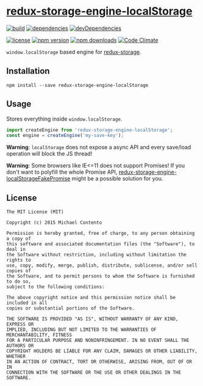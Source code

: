 # [redux-storage-engine-localStorage][]

[![build](https://travis-ci.org/michaelcontento/redux-storage-engine-localStorage.svg)](https://travis-ci.org/michaelcontento/redux-storage-engine-localStorage)
[![dependencies](https://david-dm.org/michaelcontento/redux-storage-engine-localStorage.svg)](https://david-dm.org/michaelcontento/redux-storage-engine-localStorage)
[![devDependencies](https://david-dm.org/michaelcontento/redux-storage-engine-localStorage/dev-status.svg)](https://david-dm.org/michaelcontento/redux-storage-engine-localStorage#info=devDependencies)

[![license](https://img.shields.io/npm/l/redux-storage-engine-localStorage.svg?style=flat-square)](https://www.npmjs.com/package/redux-storage-engine-localStorage)
[![npm version](https://img.shields.io/npm/v/redux-storage-engine-localStorage.svg?style=flat-square)](https://www.npmjs.com/package/redux-storage-engine-localStorage)
[![npm downloads](https://img.shields.io/npm/dm/redux-storage-engine-localStorage.svg?style=flat-square)](https://www.npmjs.com/package/redux-storage-engine-localStorage)
[![Code Climate](https://codeclimate.com/github/michaelcontento/redux-storage-engine-localStorage/badges/gpa.svg)](https://codeclimate.com/github/michaelcontento/redux-storage-engine-localStorage)

`window.localStorage` based engine for [redux-storage][].

## Installation

    npm install --save redux-storage-engine-localStorage

## Usage

Stores everything inside `window.localStorage`.

```js
import createEngine from 'redux-storage-engine-localStorage';
const engine = createEngine('my-save-key');
```

**Warning**: `localStorage` does not expose a async API and every save/load
operation will block the JS thread!

**Warning**: Some browsers like IE<=11 does not support Promises! If you don't
want to polyfill the whole Promise API, [redux-storage-engine-localStorageFakePromise][]
might be a possible solution for you.

## License

    The MIT License (MIT)

    Copyright (c) 2015 Michael Contento

    Permission is hereby granted, free of charge, to any person obtaining a copy of
    this software and associated documentation files (the "Software"), to deal in
    the Software without restriction, including without limitation the rights to
    use, copy, modify, merge, publish, distribute, sublicense, and/or sell copies of
    the Software, and to permit persons to whom the Software is furnished to do so,
    subject to the following conditions:

    The above copyright notice and this permission notice shall be included in all
    copies or substantial portions of the Software.

    THE SOFTWARE IS PROVIDED "AS IS", WITHOUT WARRANTY OF ANY KIND, EXPRESS OR
    IMPLIED, INCLUDING BUT NOT LIMITED TO THE WARRANTIES OF MERCHANTABILITY, FITNESS
    FOR A PARTICULAR PURPOSE AND NONINFRINGEMENT. IN NO EVENT SHALL THE AUTHORS OR
    COPYRIGHT HOLDERS BE LIABLE FOR ANY CLAIM, DAMAGES OR OTHER LIABILITY, WHETHER
    IN AN ACTION OF CONTRACT, TORT OR OTHERWISE, ARISING FROM, OUT OF OR IN
    CONNECTION WITH THE SOFTWARE OR THE USE OR OTHER DEALINGS IN THE SOFTWARE.

  [redux-storage]: https://github.com/michaelcontento/redux-storage
  [redux-storage-engine-localStorage]: https://github.com/michaelcontento/redux-storage-engine-localStorage
  [redux-storage-engine-localStorageFakePromise]: https://github.com/michaelcontento/redux-storage-engine-localStorageFakePromise
